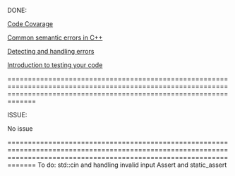 DONE:

[Code Covarage](https://github.com/TomChienBot/C/blob/master/Summary/chapter%209/Code%20Covarage.md)

[Common semantic errors in C++](https://github.com/TomChienBot/C/blob/master/Summary/chapter%209/Common%20semantic%20errors%20in%20C%2B%2B.md)

[Detecting and handling errors](https://github.com/TomChienBot/C/blob/master/Summary/chapter%209/Detecting%20and%20handling%20errors.md)

[Introduction to testing your code](https://github.com/TomChienBot/C/blob/master/Summary/chapter%209/Introduction%20to%20testing%20your%20code.md)

=========================================================================================================================================================================

ISSUE:

No issue

=========================================================================================================================================================================
To do:
std::cin and handling invalid input
Assert and static_assert


